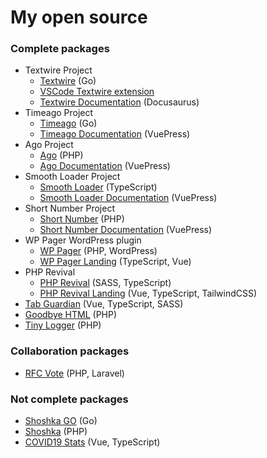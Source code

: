 # My open source

### Complete packages
- Textwire Project
  - [Textwire](https://github.com/textwire/textwire) (Go)
  - [VSCode Textwire extension](https://github.com/textwire/vscode-textwire)
  - [Textwire Documentation](https://github.com/textwire/textwire.github.io) (Docusaurus)
- Timeago Project
  - [Timeago](https://github.com/SerhiiCho/timeago) (Go)
  - [Timeago Documentation](https://github.com/time-ago/time-ago.github.io) (VuePress)
- Ago Project
  - [Ago](https://github.com/php-ago/ago) (PHP)
  - [Ago Documentation](https://github.com/php-ago/php-ago.github.io) (VuePress)
- Smooth Loader Project
  - [Smooth Loader](https://github.com/smooth-loader/smooth-loader) (TypeScript)
  - [Smooth Loader Documentation](https://github.com/smooth-loader/smooth-loader.github.io) (VuePress)
- Short Number Project
  - [Short Number](https://github.com/short-number/short-number) (PHP)
  - [Short Number Documentation](https://github.com/short-number/short-number.github.io) (VuePress)
- WP Pager WordPress plugin
  - [WP Pager](https://github.com/wp-pager/wp-pager) (PHP, WordPress)
  - [WP Pager Landing](https://github.com/wp-pager/wp-pager.github.io) (TypeScript, Vue)
- PHP Revival
  - [PHP Revival](https://github.com/php-revival/php-revival) (SASS, TypeScript)
  - [PHP Revival Landing](https://github.com/php-revival/php-revival.github.io) (Vue, TypeScript, TailwindCSS)
- [Tab Guardian](https://github.com/tab-guardian/tab-guardian) (Vue, TypeScript, SASS)
- [Goodbye HTML](https://github.com/SerhiiCho/goodbye-html) (PHP)
- [Tiny Logger](https://github.com/SerhiiCho/tiny-logger) (PHP)

### Collaboration packages
- [RFC Vote](https://github.com/brendt/rfc-vote) (PHP, Laravel)

### Not complete packages
- [Shoshka GO](https://github.com/SerhiiCho/shoshka-go) (Go)
- [Shoshka](https://github.com/SerhiiCho/shoshka) (PHP)
- [COVID19 Stats](https://github.com/SerhiiCho/covid19-stats) (Vue, TypeScript)
